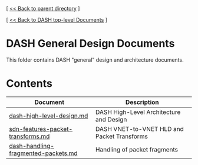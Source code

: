 [ [ << Back to parent directory](../README.md) ]

[ [ << Back to DASH top-level Documents](../../README.md#contents) ]

# DASH General Design Documents

This folder contains DASH "general" design and architecture documents.

# Contents

| Document                                               | Description                                |
| ------------------------------------------------------ | ------------------------------------------ |
| [dash-high-level-design.md](dash-high-level-design.md) | DASH High-Level Architecture and Design |
| [sdn-features-packet-transforms.md](sdn-features-packet-transforms.md) | DASH VNET-to-VNET HLD and Packet Transforms   |
| [dash-handling-fragmented-packets.md](dash-handling-fragmented-packets.md)| Handling of packet fragments |

